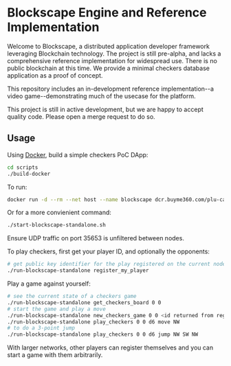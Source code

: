 # Blockscape Engine and Reference Implementation

Welcome to Blockscape, a distributed application developer framework leveraging Blockchain technology.
The project is still pre-alpha, and lacks a comprehensive reference implementation for widespread
use. There is no public blockchain at this time. We provide a minimal checkers database application as a proof of concept.

This repository includes an in-development reference implementation--a video game--demonstrating much
of the usecase for the platform.

This project is still in active development, but we are happy to accept quality code. Please open
a merge request to do so.

## Usage

Using [Docker](https://www.docker.com/community-edition), build a simple checkers PoC DApp:

```bash
cd scripts
./build-docker
```

To run:

```bash
docker run -d --rm --net host --name blockscape dcr.buyme360.com/plu-capstone/blockscape -F -h <your network IP> --rpcbind 0.0.0.0 --seed-node <optional remote IP>:35653
```

Or for a more convienient command:

```bash
./start-blockscape-standalone.sh
```

Ensure UDP traffic on port 35653 is unfiltered between nodes.



To play checkers, first get your player ID, and optionally the opponents:

```bash
# get public key identifier for the play registered on the current node. You will need this later!
./run-blockscape-standalone register_my_player
```

Play a game against yourself:

```bash
# see the current state of a checkers game
./run-blockscape-standalone get_checkers_board 0 0
# start the game and play a move
./run-blockscape-standalone new_checkers_game 0 0 <id returned from register earlier>
./run-blockscape-standalone play_checkers 0 0 d6 move NW
# to do a 3-point jump
./run-blockscape-standalone play_checkers 0 0 d6 jump NW SW NW
```

With larger networks, other players can register themselves and you can start a game with them arbitrarily.


